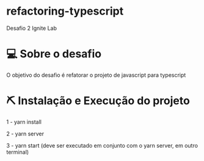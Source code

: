 # refactoring-typescript
Desafio 2 Ignite Lab

# 💻 Sobre o desafio

O objetivo do desafio é refatorar o projeto de javascript para typescript 

# ⛏️ Instalação e Execução do projeto

1 - yarn install

2 - yarn server

3 - yarn start (deve ser executado em conjunto com o yarn server, em outro terminal)
